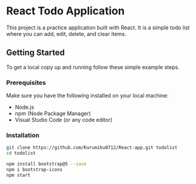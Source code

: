 # React Todo Application

This project is a practice application built with React. It is a simple todo list where you can add, edit, delete, and clear items.


## Getting Started

To get a local copy up and running follow these simple example steps.

### Prerequisites

Make sure you have the following installed on your local machine:

- Node.js
- npm (Node Package Manager)
- Visual Studio Code (or any code editor)

### Installation

```bash
git clone https://github.com/Kurumiku0712/React-app.git todolist
cd todolist

npm install bootstrap@5 --save
npm i bootstrap-icons
npm start
